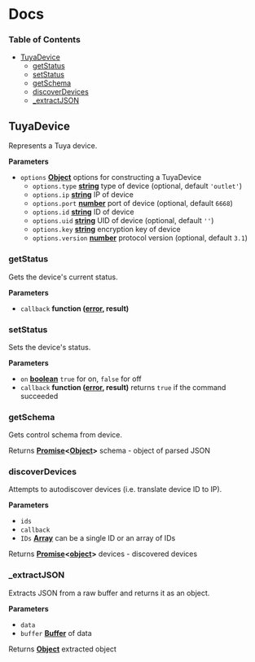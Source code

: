 Docs 
=========
<!-- Generated by documentation.js. Update this documentation by updating the source code. -->

### Table of Contents

-   [TuyaDevice](#tuyadevice)
    -   [getStatus](#getstatus)
    -   [setStatus](#setstatus)
    -   [getSchema](#getschema)
    -   [discoverDevices](#discoverdevices)
    -   [\_extractJSON](#_extractjson)

## TuyaDevice

Represents a Tuya device.

**Parameters**

-   `options` **[Object](https://developer.mozilla.org/en-US/docs/Web/JavaScript/Reference/Global_Objects/Object)** options for constructing a TuyaDevice
    -   `options.type` **[string](https://developer.mozilla.org/en-US/docs/Web/JavaScript/Reference/Global_Objects/String)** type of device (optional, default `'outlet'`)
    -   `options.ip` **[string](https://developer.mozilla.org/en-US/docs/Web/JavaScript/Reference/Global_Objects/String)** IP of device
    -   `options.port` **[number](https://developer.mozilla.org/en-US/docs/Web/JavaScript/Reference/Global_Objects/Number)** port of device (optional, default `6668`)
    -   `options.id` **[string](https://developer.mozilla.org/en-US/docs/Web/JavaScript/Reference/Global_Objects/String)** ID of device
    -   `options.uid` **[string](https://developer.mozilla.org/en-US/docs/Web/JavaScript/Reference/Global_Objects/String)** UID of device (optional, default `''`)
    -   `options.key` **[string](https://developer.mozilla.org/en-US/docs/Web/JavaScript/Reference/Global_Objects/String)** encryption key of device
    -   `options.version` **[number](https://developer.mozilla.org/en-US/docs/Web/JavaScript/Reference/Global_Objects/Number)** protocol version (optional, default `3.1`)

### getStatus

Gets the device's current status.

**Parameters**

-   `callback` **function ([error](https://developer.mozilla.org/en-US/docs/Web/JavaScript/Reference/Global_Objects/Error), result)** 

### setStatus

Sets the device's status.

**Parameters**

-   `on` **[boolean](https://developer.mozilla.org/en-US/docs/Web/JavaScript/Reference/Global_Objects/Boolean)** `true` for on, `false` for off
-   `callback` **function ([error](https://developer.mozilla.org/en-US/docs/Web/JavaScript/Reference/Global_Objects/Error), result)** returns `true` if the command succeeded

### getSchema

Gets control schema from device.

Returns **[Promise](https://developer.mozilla.org/en-US/docs/Web/JavaScript/Reference/Global_Objects/Promise)&lt;[Object](https://developer.mozilla.org/en-US/docs/Web/JavaScript/Reference/Global_Objects/Object)>** schema - object of parsed JSON

### discoverDevices

Attempts to autodiscover devices (i.e. translate device ID to IP).

**Parameters**

-   `ids`  
-   `callback`  
-   `IDs` **[Array](https://developer.mozilla.org/en-US/docs/Web/JavaScript/Reference/Global_Objects/Array)** can be a single ID or an array of IDs

Returns **[Promise](https://developer.mozilla.org/en-US/docs/Web/JavaScript/Reference/Global_Objects/Promise)&lt;[object](https://developer.mozilla.org/en-US/docs/Web/JavaScript/Reference/Global_Objects/Object)>** devices - discovered devices

### \_extractJSON

Extracts JSON from a raw buffer and returns it as an object.

**Parameters**

-   `data`  
-   `buffer` **[Buffer](https://nodejs.org/api/buffer.html)** of data

Returns **[Object](https://developer.mozilla.org/en-US/docs/Web/JavaScript/Reference/Global_Objects/Object)** extracted object

